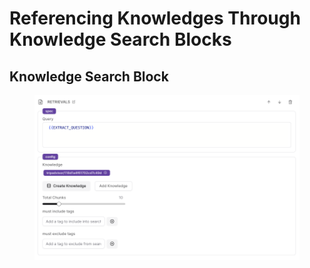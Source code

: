 # Referencing Knowledges Through Knowledge Search Blocks

## Knowledge Search Block

<figure><img src="../.gitbook/assets/Screenshot 2023-07-18 at 5.30.43 PM.png" alt=""><figcaption></figcaption></figure>
